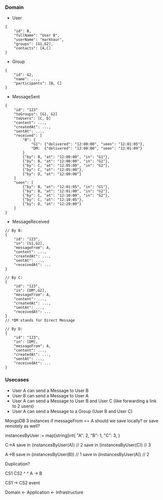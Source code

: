 ### Domain ###
- User
```
{
    "id": B,
    "fullName": "User B",
    "userName": "markhaur",
    "groups": [G1,G2],
    "contacts": [A,C]
}
```
- Group
```
{
    "id": G2,
    "name": ...,
    "participants": [B, C]
}
```
- MessageSent
```
{
    "id": "123"
    "toGroups": [G1, G2]
    "toUsers": [C, D]
    "content": ...,
    "createdAt": ...,
    "sentAt": ...,
    "received": [
        "B": {
            "G1": {"delivered": "12:00:00", "seen": "12:01:05"},
            "DM:  {"delivered": "12:00:00", "seen": "12:01:09"}
        }
        {"by": B, "at": "12:00:00", "in": "G1"},
        {"by": B, "at": "12:00:00", "in": "G2"},
        {"by": C, "at": "12:05:00", "in": "G2"},
        {"by": C, "at": "12:05:00"},
        {"by": D, "at": "12:00:00"}
    ] 
    "seen": [
        {"by": B, "at": "12:01:05", "in": "G1"},
        {"by": B, "at": "12:01:00", "in": "G2"},
        {"by": C, "at": "12:10:00", "in": "G2"},
        {"by": C, "at": "12:10:05"},
        {"by": D, "at": "12:20:00"}
    ] 
}
```
- MessageReceived
```
// By B:
{
    "id": "123",
    "in": [G1,G2],
    "messageFrom": A,
    "content": ..., 
    "createdAt": ...,
    "sentAt": ...,
    "receivedAt": ...
}
```
```
// By C:
{
    "id": "123",
    "in": [DM*,G2],
    "messageFrom": A,
    "content": ..., 
    "createdAt": ...,
    "sentAt": ...,
    "receivedAt": ...
}
// *DM stands for Direct Message
```
```
// By D:
{
    "id": "123",
    "in": [DM],
    "messageFrom": A,
    "content": ..., 
    "createdAt": ...,
    "sentAt": ...,
    "receivedAt": ...
}
```
### Usecases ###
- User A can send a Message to User B
- User B can send a Message to User A
- User A can send a Message to User B and User C (like forwarding a link to 2 users)
- User A can send a Message to a Group (User B and User C)

MongoDB 3 instances
if messageFrom == A
    should we save locally?
    or save remotely as well?

instancesByUser := map[string]int{
    "A": 2,
    "B": 1,
    "C": 3,
}

C->A
save in (instancesByUser(A)) // 2
save in (instancesByUser(C)) // 3

A->B
save in (instancesByUser(B)) // 1
save in (instancesByUser(A)) // 2

Duplication?



CS1 CS2
^    ^
A -> B

CS1 -> CS2
event



Domain <- Application <- Infrastructure